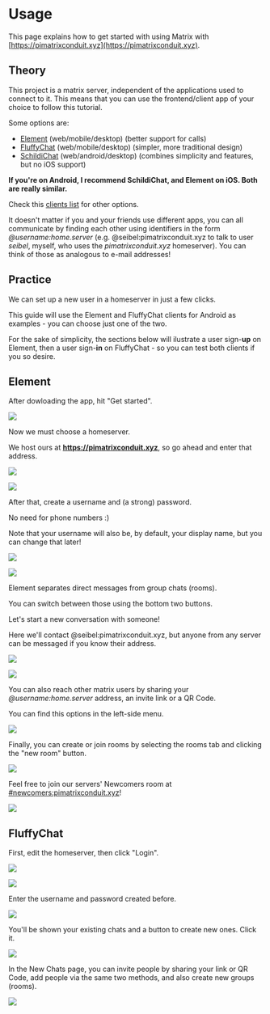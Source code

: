 # Usage

This page explains how to get started with using Matrix with [https://pimatrixconduit.xyz](https://pimatrixconduit.xyz).

## Theory

This project is a matrix server, independent of the applications used to connect to it. This means that you can use the frontend/client app of your choice to follow this tutorial.

Some options are:

- [Element](https://element.io) (web/mobile/desktop) (better support for calls)
- [FluffyChat](https://fluffychat.im) (web/mobile/desktop) (simpler, more traditional design)
- [SchildiChat](https://schildi.chat) (web/android/desktop) (combines simplicity and features, but no iOS support)

**If you're on Android, I recommend SchildiChat, and Element on iOS. Both are really similar.**

Check this [clients list](https://matrix.org/clients) for other options.

It doesn't matter if you and your friends use different apps, you can all communicate by finding each other using identifiers in the form *@username:home.server* (e.g. @seibel:pimatrixconduit.xyz to talk to user *seibel*, myself, who uses the *pimatrixconduit.xyz* homeserver).
You can think of those as analogous to e-mail addresses!

## Practice

We can set up a new user in a homeserver in just a few clicks. 

This guide will use the Element and FluffyChat clients for Android as examples - you can choose just one of the two.

For the sake of simplicity, the sections below will ilustrate a user sign-**up** on Element, then a user sign-**in** on FluffyChat - so you can test both clients if you so desire.

## Element

After dowloading the app, hit "Get started".

![](img/element_get_started.jpeg)

Now we must choose a homeserver.

We host ours at **https://pimatrixconduit.xyz**, so go ahead and enter that address.

![](img/element_other_server.jpeg)

![](img/element_type_server.jpeg)

After that, create a username and (a strong) password. 

No need for phone numbers :)

Note that your username will also be, by default, your display name, but you can change that later!

![](img/element_sign_up.jpeg)

![](img/element_user_password.jpeg)

Element separates direct messages from group chats (rooms).

You can switch between those using the bottom two buttons.

Let's start a new conversation with someone!

Here we'll contact @seibel:pimatrixconduit.xyz, but anyone from any server can be messaged if you know their address.

![](img/element_directs.jpeg)

![](img/element_new_direct.jpeg)

You can also reach other matrix users by sharing your *@username:home.server* address, an invite link or a QR Code.

You can find this options in the left-side menu.

![](img/element_menu.jpeg)

Finally, you can create or join rooms by selecting the rooms tab and clicking the "new room" button.

![](img/element_rooms.jpeg)

Feel free to join our servers' Newcomers room at [#newcomers:pimatrixconduit.xyz](https://matrix.to/#/#newcomers:pimatrixconduit.xyz)!

![](img/element_newcomers.jpeg)

## FluffyChat

First, edit the homeserver, then click "Login".

![](img/fluffychat_edit_server.jpeg)

![](img/fluffychat_login.jpeg)

Enter the username and password created before.

![](img/fluffychat_user_password.jpeg)

You'll be shown your existing chats and a button to create new ones. Click it.

![](img/fluffychat_chats.jpeg)

In the New Chats page, you can invite people by sharing your link or QR Code, add people via the same two methods, and also create new groups (rooms).

![](img/fluffychat_new_chat.jpeg)

